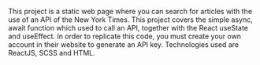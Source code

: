 This project is a static web page where you can search for articles with the use of an API of the New York Times. This project covers the simple async, await function which used to call an API, together with the React useState and useEffect. In order to replicate this code, you must create your own account in their website to generate an API key. Technologies used are ReactJS, SCSS and HTML.
